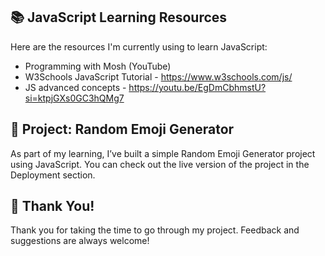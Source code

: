 ## 📚 JavaScript Learning Resources
Here are the resources I'm currently using to learn JavaScript:

- Programming with Mosh (YouTube)
- W3Schools JavaScript Tutorial - https://www.w3schools.com/js/
- JS advanced concepts - https://youtu.be/EgDmCbhmstU?si=ktpjGXs0GC3hQMg7

## 🎯 Project: Random Emoji Generator
As part of my learning, I’ve built a simple Random Emoji Generator project using JavaScript.
You can check out the live version of the project in the Deployment section.

## 🙏 Thank You!
Thank you for taking the time to go through my project. Feedback and suggestions are always welcome!